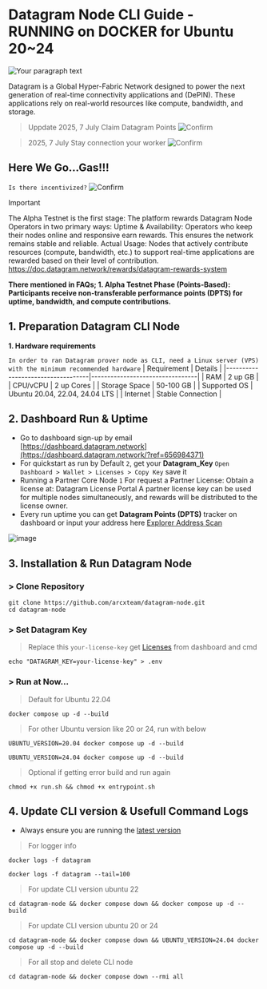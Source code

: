# Datagram Node CLI Guide - RUNNING on DOCKER for Ubuntu 20~24

![Your paragraph text](https://github.com/user-attachments/assets/20e0e391-705b-4bdc-98f6-ca556b40baa2)

Datagram is a Global Hyper-Fabric Network designed to power the next generation of real-time connectivity applications and (DePIN). These applications rely on real-world resources like compute, bandwidth, and storage.

> Uppdate 2025, 7 July Claim Datagram Points ![Confirm](https://img.shields.io/badge/Phase_1-END_-orange)

> 2025, 7 July Stay connection your worker ![Confirm](https://img.shields.io/badge/Phase_2-ONGOING_-brightgreen)

## Here We Go...Gas!!!
`Is there incentivized?` ![Confirm](https://img.shields.io/badge/Confirm-yes-brightgreen)

> [!IMPORTANT]
> The Alpha Testnet is the first stage: The platform rewards Datagram Node Operators in two primary ways: Uptime & Availability: Operators who keep their nodes online and responsive earn rewards. This ensures the network remains stable and reliable. Actual Usage: Nodes that actively contribute resources (compute, bandwidth, etc.) to support real-time applications are rewarded based on their level of contribution. https://doc.datagram.network/rewards/datagram-rewards-system

**There mentioned in FAQs; 1. Alpha Testnet Phase (Points-Based): Participants receive non-transferable performance points (DPTS) for uptime, bandwidth, and compute contributions.**

## 1. Preparation Datagram CLI Node
**1. Hardware requirements** 

`In order to ran Datagram prover node as CLI, need a Linux server (VPS) with the minimum recommended hardware`
| Requirement                       | Details                         |
|-----------------------------------|---------------------------------|
| RAM                               | 2 up GB                         |
| CPU/vCPU                          | 2 up Cores                      |
| Storage Space                     | 50-100 GB                       |
| Supported OS                      | Ubuntu 20.04, 22.04, 24.04 LTS  |
| Internet                          | Stable Connection               |

## 2. Dashboard Run & Uptime

- Go to dashboard sign-up by email [https://dashboard.datagram.network](https://dashboard.datagram.network/?ref=656984371)
- For quickstart as run by Default `2`, get your **Datagram_Key** `Open Dashboard > Wallet > Licenses > Copy Key` save it
- Running a Partner Core Node `1` For request a Partner License: Obtain a license at: Datagram License Portal A partner license key can be used for multiple nodes simultaneously, and rewards will be distributed to the license owner.
- Every run uptime you can get **Datagram Points (DPTS)** tracker on dashboard or input your address here [Explorer Address Scan](https://explorer.testnet.datagram.network/token/0xF8889b0ACC75770bf8654c405a4B2Cf06CaCDE71)

![image](https://github.com/user-attachments/assets/d0a8805d-75cb-4f2d-89cc-af7f8acf609f)

## 3. Installation & Run Datagram Node
### > Clone Repository
```
git clone https://github.com/arcxteam/datagram-node.git
cd datagram-node
```

### > Set Datagram Key
> Replace this `your-license-key` get [Licenses](https://dashboard.datagram.network/wallet?tab=licenses) from dashboard and cmd
```
echo "DATAGRAM_KEY=your-license-key" > .env
```
### > Run at Now...
> Default for Ubuntu 22.04

```
docker compose up -d --build
```

> For other Ubuntu version like 20 or 24, run with below

```
UBUNTU_VERSION=20.04 docker compose up -d --build
```
```
UBUNTU_VERSION=24.04 docker compose up -d --build
```

> Optional if getting error build and run again
```
chmod +x run.sh && chmod +x entrypoint.sh
```
## 4. Update CLI version & Usefull Command Logs
- Always ensure you are running the [latest version](https://github.com/Datagram-Group/datagram-cli-release/releases)
> For logger info
```
docker logs -f datagram
```
```
docker logs -f datagram --tail=100
```
> For update CLI version ubuntu 22
```
cd datagram-node && docker compose down && docker compose up -d --build
```
> For update CLI version ubuntu 20 or 24
```
cd datagram-node && docker compose down && UBUNTU_VERSION=24.04 docker compose up -d --build
```
> For all stop and delete CLI node
```
cd datagram-node && docker compose down --rmi all
```



